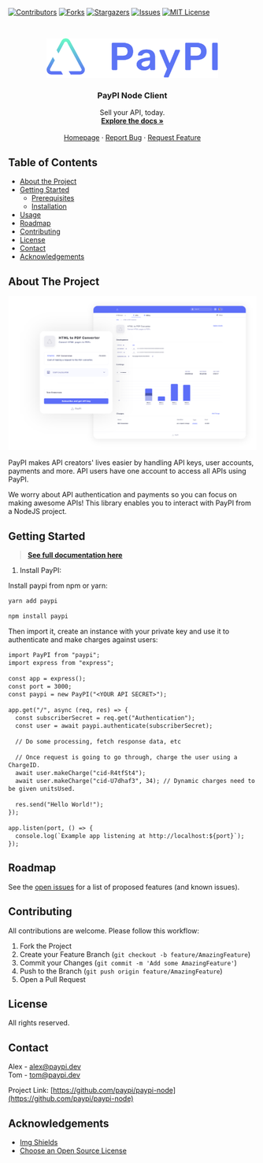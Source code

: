 [![Contributors][contributors-shield]][contributors-url]
[![Forks][forks-shield]][forks-url]
[![Stargazers][stars-shield]][stars-url]
[![Issues][issues-shield]][issues-url]
[![MIT License][license-shield]][license-url]

<!-- PROJECT LOGO -->
<br />
<p align="center">
  <a href="https://github.com/paypi/paypi-node">
    <img src="images/logo.png" alt="Logo" height="80">
  </a>

  <h3 align="center">PayPI Node Client</h3>

  <p align="center">
    Sell your API, today.
    <br />
    <a href="https://partner.paypi.dev/"><strong>Explore the docs »</strong></a>
    <br />
    <br />
    <a href="https://paypi.dev/">Homepage</a>
    ·
    <a href="https://github.com/paypi/paypi-node/issues">Report Bug</a>
    ·
    <a href="https://github.com/paypi/paypi-node/issues">Request Feature</a>
  </p>
</p>

<!-- TABLE OF CONTENTS -->

## Table of Contents

- [About the Project](#about-the-project)
- [Getting Started](#getting-started)
  - [Prerequisites](#prerequisites)
  - [Installation](#installation)
- [Usage](#usage)
- [Roadmap](#roadmap)
- [Contributing](#contributing)
- [License](#license)
- [Contact](#contact)
- [Acknowledgements](#acknowledgements)

<!-- ABOUT THE PROJECT -->

## About The Project

[![PayPI Screenshot][product-screenshot]](https://paypi.dev)

PayPI makes API creators' lives easier by handling API keys, user accounts, payments and more.
API users have one account to access all APIs using PayPI.

We worry about API authentication and payments so you can focus on making awesome APIs! This library enables you to interact with PayPI from a NodeJS project.

<!-- GETTING STARTED -->

## Getting Started

> <a href="https://partner.paypi.dev/"><strong>See full documentation here</strong></a>

1. Install PayPI:

Install paypi from npm or yarn:

```sh
yarn add paypi
```

```sh
npm install paypi
```

Then import it, create an instance with your private key and use it to authenticate and make charges against users:

```node
import PayPI from "paypi";
import express from "express";

const app = express();
const port = 3000;
const paypi = new PayPI("<YOUR API SECRET>");

app.get("/", async (req, res) => {
  const subscriberSecret = req.get("Authentication");
  const user = await paypi.authenticate(subscriberSecret);

  // Do some processing, fetch response data, etc

  // Once request is going to go through, charge the user using a ChargeID.
  await user.makeCharge("cid-R4tfSt4");
  await user.makeCharge("cid-U7dhaf3", 34); // Dynamic charges need to be given unitsUsed.

  res.send("Hello World!");
});

app.listen(port, () => {
  console.log(`Example app listening at http://localhost:${port}`);
});
```

<!-- ROADMAP -->

## Roadmap

See the [open issues](https://github.com/paypi/paypi-node/issues) for a list of proposed features (and known issues).

<!-- CONTRIBUTING -->

## Contributing

All contributions are welcome. Please follow this workflow:

1. Fork the Project
2. Create your Feature Branch (`git checkout -b feature/AmazingFeature`)
3. Commit your Changes (`git commit -m 'Add some AmazingFeature'`)
4. Push to the Branch (`git push origin feature/AmazingFeature`)
5. Open a Pull Request

<!-- LICENSE -->

## License

All rights reserved.

<!-- CONTACT -->

## Contact

Alex - alex@paypi.dev  
Tom - tom@paypi.dev

Project Link: [https://github.com/paypi/paypi-node](https://github.com/paypi/paypi-node)

<!-- ACKNOWLEDGEMENTS -->

## Acknowledgements

- [Img Shields](https://shields.io)
- [Choose an Open Source License](https://choosealicense.com)

<!-- MARKDOWN LINKS & IMAGES -->
<!-- https://www.markdownguide.org/basic-syntax/#reference-style-links -->

[contributors-shield]: https://img.shields.io/github/contributors/Paypi/paypi-node.svg?style=flat-square
[contributors-url]: https://github.com/paypi/paypi-node/graphs/contributors
[forks-shield]: https://img.shields.io/github/forks/Paypi/paypi-node.svg?style=flat-square
[forks-url]: https://github.com/paypi/paypi-node/network/members
[stars-shield]: https://img.shields.io/github/stars/Paypi/paypi-node.svg?style=flat-square
[stars-url]: https://github.com/paypi/paypi-node/stargazers
[issues-shield]: https://img.shields.io/github/issues/Paypi/paypi-node.svg?style=flat-square
[issues-url]: https://github.com/paypi/paypi-node/issues
[license-shield]: https://img.shields.io/github/license/Paypi/paypi-node.svg?style=flat-square
[license-url]: https://github.com/paypi/paypi-node/blob/master/LICENSE.txt
[product-screenshot]: images/product.png
